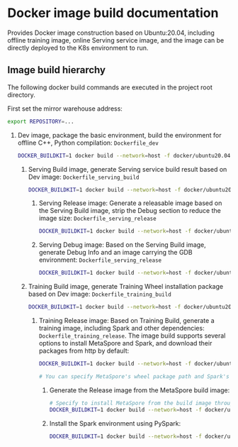 # Docker image build documentation

Provides Docker image construction based on Ubuntu:20.04, including offline training image, online Serving service image, and the image can be directly deployed to the K8s environment to run.

## Image build hierarchy
The following docker build commands are executed in the project root directory.

First set the mirror warehouse address:

```bash
export REPOSITORY=...
````

1. Dev image, package the basic environment, build the environment for offline C++, Python compilation: `Dockerfile_dev`
    ```bash
    DOCKER_BUILDKIT=1 docker build --network=host -f docker/ubuntu20.04/Dockerfile_dev -t $REPOSITORY/metaspore-dev:v1.0.0 .
    ````

    1. Serving Build image, generate Serving service build result based on Dev image: `Dockerfile_serving_build`
        ```bash
        DOCKER_BUILDKIT=1 docker build --network=host -f docker/ubuntu20.04/Dockerfile_serving_build --build-arg DEV_IMAGE=$REPOSITORY/metaspore-dev:v1.0.0 -t $REPOSITORY/metaspore-serving-build:v1.0.0 .
        ````
        1. Serving Release image: Generate a releasable image based on the Serving Build image, strip the Debug section to reduce the image size: `Dockerfile_serving_release`
            ```bash
            DOCKER_BUILDKIT=1 docker build --network=host -f docker/ubuntu20.04/Dockerfile_serving_release --build-arg BUILD_IMAGE=$REPOSITORY/metaspore-serving-build:v1.0.0 -t $REPOSITORY/metaspore-serving-release:v1 .0.0 --target serving_release .
            ````
        1. Serving Debug image: Based on the Serving Build image, generate Debug Info and an image carrying the GDB environment: `Dockerfile_serving_release`
            ```bash
            DOCKER_BUILDKIT=1 docker build --network=host -f docker/ubuntu20.04/Dockerfile_serving_release --build-arg BUILD_IMAGE=$REPOSITORY/metaspore-serving-build:v1.0.0 -t $REPOSITORY/metaspore-serving-debug:v1 .0.0 --target serving_debug .
            ````

    1. Training Build image, generate Training Wheel installation package based on Dev image: `Dockerfile_training_build`
        ```bash
        DOCKER_BUILDKIT=1 docker build --network=host -f docker/ubuntu20.04/Dockerfile_training_build --build-arg DEV_IMAGE=$REPOSITORY/metaspore-dev:v1.0.0 -t $REPOSITORY/metaspore-training-build:v1.0.0 .
        ````
        1. Training Release image: Based on Training Build, generate a training image, including Spark and other dependencies: `Dockerfile_training_release`. The image build supports several options to install MetaSpore and Spark, and download their packages from http by default:
            ```bash
            DOCKER_BUILDKIT=1 docker build --network=host -f docker/ubuntu20.04/Dockerfile_training_release -t $REPOSITORY/metaspore-training-release:v1.0.0 --target release .

            # You can specify MetaSpore's wheel package path and Spark's tgz installation package path through --build-arg METASPORE_WHEEL="http://..." and --build-arg SPARK_FILE="http://"
            ````

            1. Generate the Release image from the MetaSpore build image:
                ```bash
                # Specify to install MetaSpore from the build image through METASPORE_RELEASE=build, and you need to specify the image name through METASPORE_BUILD_IMAGE.
                DOCKER_BUILDKIT=1 docker build --network=host -f docker/ubuntu20.04/Dockerfile_training_release --build-arg METASPORE_RELEASE=build --build-arg METASPORE_BUILD_IMAGE=$REPOSITORY/metaspore-training-build:v1.0.0 -t $REPOSITORY /metaspore-training-release:v1.0.0 --target release .
                ````
            2. Install the Spark environment using PySpark:
                ```bash
                DOCKER_BUILDKIT=1 docker build --network=host -f docker/ubuntu20.04/Dockerfile_training_release --build-arg METASPORE_RELEASE=build --build-arg METASPORE_BUILD_IMAGE=$REPOSITORY/metaspore-training-build:v1.0.0 --build- arg SPARK_RELEASE=pyspark --build-arg SPARK_FILE="pyspark==3.2.1" -t $REPOSITORY/metaspore-training-release:v1.0.0 --target release .
                ````